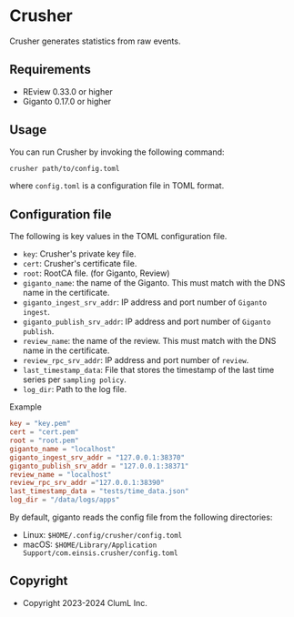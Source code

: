 # Crusher

Crusher generates statistics from raw events.

## Requirements

* REview 0.33.0 or higher
* Giganto 0.17.0 or higher

## Usage

You can run Crusher by invoking the following command:

```sh
crusher path/to/config.toml
```

where `config.toml` is a configuration file in TOML format.

## Configuration file

The following is key values in the TOML configuration file.

* `key`: Crusher's private key file.
* `cert`: Crusher's certificate file.
* `root`: RootCA file. (for Giganto, Review)
* `giganto_name`: the name of the Giganto. This must match with the DNS name in
  the certificate.
* `giganto_ingest_srv_addr`: IP address and port number of `Giganto ingest`.
* `giganto_publish_srv_addr`: IP address and port number of `Giganto publish`.
* `review_name`: the name of the review. This must match with the DNS name in
  the certificate.
* `review_rpc_srv_addr`: IP address and port number of `review`.
* `last_timestamp_data`: File that stores the timestamp of the last time series
  per `sampling policy`.
* `log_dir`: Path to the log file.

Example

```toml
key = "key.pem"
cert = "cert.pem"
root = "root.pem"
giganto_name = "localhost"
giganto_ingest_srv_addr = "127.0.0.1:38370"
giganto_publish_srv_addr = "127.0.0.1:38371"
review_name = "localhost"
review_rpc_srv_addr ="127.0.0.1:38390"
last_timestamp_data = "tests/time_data.json"
log_dir = "/data/logs/apps"
```

By default, giganto reads the config file from the following directories:

* Linux: `$HOME/.config/crusher/config.toml`
* macOS: `$HOME/Library/Application Support/com.einsis.crusher/config.toml`

## Copyright

* Copyright 2023-2024 ClumL Inc.
